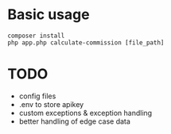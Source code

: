 # Basic usage
```shell
composer install
php app.php calculate-commission [file_path]
```

# TODO
- config files
- .env to store apikey
- custom exceptions & exception handling
- better handling of edge case data
